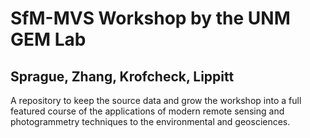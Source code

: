 # SfM-MVS Workshop by the UNM GEM Lab
## Sprague, Zhang, Krofcheck,  Lippitt

A repository to keep the source data and grow the workshop into a full featured course of the applications of modern remote sensing and photogrammetry techniques to the environmental and geosciences. 
